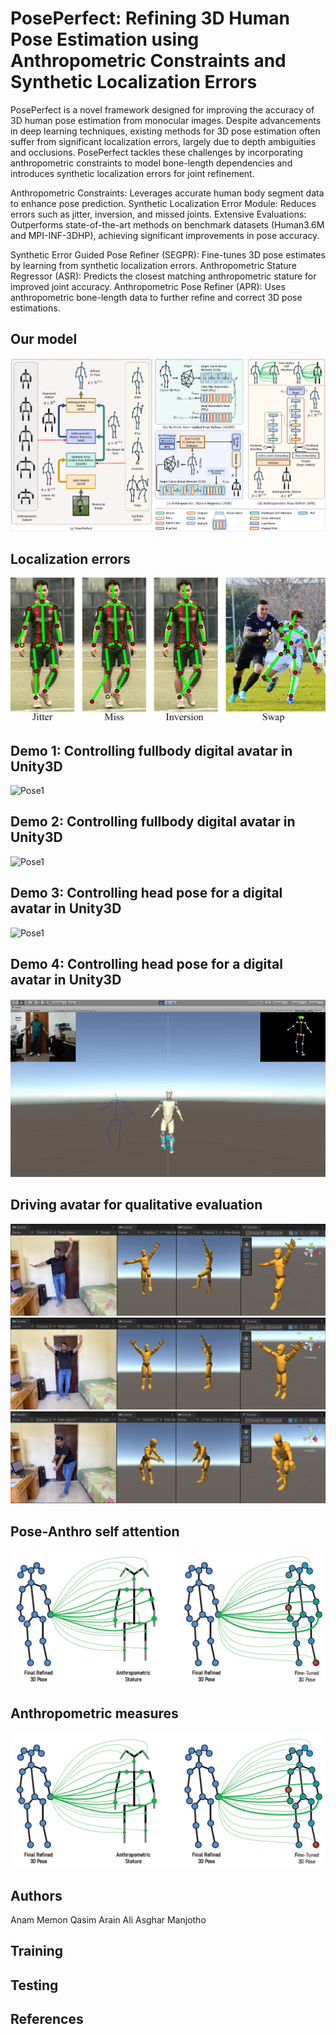 # PosePerfect: Refining 3D Human Pose Estimation using Anthropometric Constraints and Synthetic Localization Errors
PosePerfect is a novel framework designed for improving the accuracy of 3D human pose estimation from monocular images. Despite advancements in deep learning techniques, existing methods for 3D pose estimation often suffer from significant localization errors, largely due to depth ambiguities and occlusions. PosePerfect tackles these challenges by incorporating anthropometric constraints to model bone-length dependencies and introduces synthetic localization errors for joint refinement.

Anthropometric Constraints: Leverages accurate human body segment data to enhance pose prediction.
Synthetic Localization Error Module: Reduces errors such as jitter, inversion, and missed joints.
Extensive Evaluations: Outperforms state-of-the-art methods on benchmark datasets (Human3.6M and MPI-INF-3DHP), achieving significant improvements in pose accuracy.

Synthetic Error Guided Pose Refiner (SEGPR): Fine-tunes 3D pose estimates by learning from synthetic localization errors.
Anthropometric Stature Regressor (ASR): Predicts the closest matching anthropometric stature for improved joint accuracy.
Anthropometric Pose Refiner (APR): Uses anthropometric bone-length data to further refine and correct 3D pose estimations.

## Our model
![Model](resources/images/model2.png)

## Localization errors
![Model](resources/images/localization_errors.png)

## Demo 1: Controlling fullbody digital avatar in Unity3D
![Pose1](resources/images/pose1.gif)


## Demo 2: Controlling fullbody digital avatar in Unity3D
![Pose1](resources/images/pose2.gif)

## Demo 3: Controlling head pose for a digital avatar in Unity3D
![Pose1](resources/images/headpose.gif)

## Demo 4: Controlling head pose for a digital avatar in Unity3D
![Pose1](resources/images/headpose2.gif)

## Driving avatar for qualitative evaluation
![Snapshot from unity VR application](resources/images/1.png)
![Snapshot from unity VR application](resources/images/2.png)
![Snapshot from unity VR application](resources/images/3.png)

## Pose-Anthro self attention
![Model](resources/images/attention.png)

## Anthropometric measures
![Model](resources/images/attention.png)

## Authors
Anam Memon
Qasim Arain
Ali Asghar Manjotho



## Training

## Testing

## References


